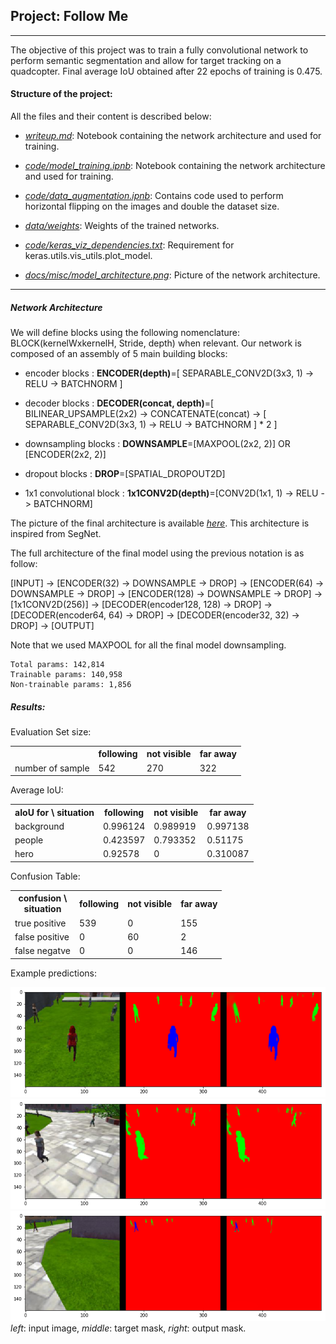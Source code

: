 ## Project: Follow Me
____

The objective of this project was to train a fully convolutional network to perform semantic segmentation and allow for target tracking on a quadcopter.
Final average IoU obtained after 22 epochs of training is 0.475.
#### Structure of the project:

All the files and their content is described below:
- [*writeup.md*](./writeup.md): Notebook containing the network architecture and used for training.

- [*code/model_training.ipnb*](./code/model_training.ipynb): Notebook containing the network architecture and used for training.

- [*code/data_augmentation.ipnb*](./code/data_augmentation.ipynb): Contains code used to perform horizontal flipping on the images and double the dataset size.

- [*data/weights*](./data/weights/): Weights of the trained networks.

- [*code/keras_viz_dependencies.txt*](./code/keras_viz_dependencies.txt): Requirement for keras.utils.vis_utils.plot_model.
- [*docs/misc/model_architecture.png*](./docs/misc/model_architecture.png): Picture of the network architecture.
____



##### Network Architecture

We will define blocks using the following nomenclature: BLOCK(kernelWxkernelH, Stride, depth) when relevant.
Our network is composed of an assembly of 5 main building blocks:

- encoder blocks : __ENCODER(depth)__=[ SEPARABLE_CONV2D(3x3, 1) -> RELU -> BATCHNORM ]

- decoder blocks : __DECODER(concat, depth)__=[ BILINEAR_UPSAMPLE(2x2) -> CONCATENATE(concat) -> [ SEPARABLE_CONV2D(3x3, 1) -> RELU -> BATCHNORM ] * 2 ]

- downsampling blocks : __DOWNSAMPLE__=[MAXPOOL(2x2, 2)] OR [ENCODER(2x2, 2)]

- dropout blocks : __DROP__=[SPATIAL_DROPOUT2D]

- 1x1 convolutional block : __1x1CONV2D(depth)__=[CONV2D(1x1, 1) -> RELU -> BATCHNORM]


The picture of the final architecture is available [*here*](./docs/misc/model_architecture.png). This architecture is inspired from SegNet.

The full architecture of the final model using the previous notation is as follow:

[INPUT] -> [ENCODER(32) -> DOWNSAMPLE -> DROP] -> [ENCODER(64) -> DOWNSAMPLE -> DROP] -> [ENCODER(128) -> DOWNSAMPLE -> DROP] -> [1x1CONV2D(256)] -> [DECODER(encoder128, 128) -> DROP] -> [DECODER(encoder64, 64) -> DROP] -> [DECODER(encoder32, 32) -> DROP] -> [OUTPUT] 

Note that we used MAXPOOL for all the final model downsampling.


    Total params: 142,814
    Trainable params: 140,958
    Non-trainable params: 1,856

##### Results:
Evaluation Set size:



<table class="tg">
  <tr>
    <th class="tg"></th>
    <th class="tg">following</th>
    <th class="tg">not visible</th>
    <th class="tg">far away</th>
  </tr>
  <tr>
    <td class="tg">number of sample</td>
    <td class="tg">542</td>
    <td class="tg">270</td>
    <td class="tg">322</td>
  </tr>
</table>


Average IoU:



<table class="tg">
  <tr>
    <th class="tg">aIoU for \ situation</th>
    <th class="tg">following</th>
    <th class="tg">not visible</th>
    <th class="tg">far away</th>
  </tr>
  <tr>
    <td class="tg">background</td>
    <td class="tg">0.996124</td>
    <td class="tg">0.989919</td>
    <td class="tg">0.997138</td>
  </tr>
  <tr>
    <td class="tg">people</td>
    <td class="tg">0.423597</td>
    <td class="tg">0.793352</td>
    <td class="tg">0.51175</td>
  </tr>
  <tr>
    <td class="tg">hero</td>
    <td class="tg">0.92578</td>
    <td class="tg">0</td>
    <td class="tg">0.310087</td>
  </tr>
</table>


Confusion Table:


<table class="tg">
  <tr>
    <th class="tg">confusion \<br>  situation</th>
    <th class="tg">following</th>
    <th class="tg">not visible</th>
    <th class="tg">far away</th>
  </tr>
  <tr>
    <td class="tg">true positive</td>
    <td class="tg">539</td>
    <td class="tg">0</td>
    <td class="tg">155</td>
  </tr>
  <tr>
    <td class="tg">false positive</td>
    <td class="tg">0</td>
    <td class="tg">60</td>
    <td class="tg">2</td>
  </tr>
  <tr>
    <td class="tg">false negatve</td>
    <td class="tg">0</td>
    <td class="tg">0</td>
    <td class="tg">146</td>
  </tr>
</table>


Example predictions:


![](./docs/misc/example_1.png)
![](./docs/misc/example_2.png)
![](./docs/misc/example_3.png)
_left_: input image, _middle_: target mask, _right_: output mask.

